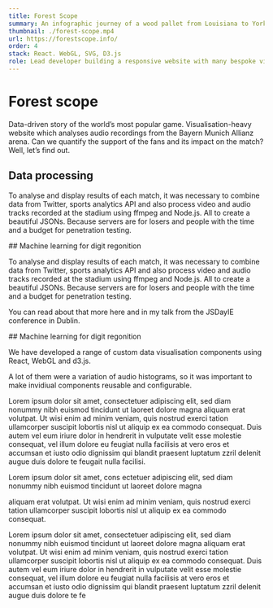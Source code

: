 ```yaml
---
title: Forest Scope
summary: An infographic journey of a wood pallet from Louisiana to Yorkshire
thumbnail: ./forest-scope.mp4
url: https://forestscope.info/
order: 4
stack: React. WebGL, SVG, D3.js
role: Lead developer building a responsive website with many bespoke visualisation.
---
```


# Forest scope

Data-driven story of the world’s most popular game. Visualisation-heavy website which analyses audio recordings from the Bayern Munich Allianz arena. Can we quantify the support of the fans and its impact on the match? Well, let’s find out.

## Data processing

To analyse and display results of each match, it was necessary to combine data from Twitter, sports analytics API and also process video and audio tracks recorded at the stadium using ffmpeg and Node.js. All to create a beautiful JSONs. Because servers are for losers and people with the time and a budget for penetration testing.

## Machine learning for digit regonition

To analyse and display results of each match, it was necessary to combine data from Twitter, sports analytics API and also process video and audio tracks recorded at the stadium using ffmpeg and Node.js. All to create a beautiful JSONs. Because servers are for losers and people with the time and a budget for penetration testing.

You can read about that more here and in my talk from the JSDayIE conference in Dublin.

## Machine learning for digit regonition

We have developed a range of custom data visualisation components using React, WebGL and d3.js. 

A lot of them were a variation of audio histograms, so it was important to make invidiual components reusable and configurable.

Lorem ipsum dolor sit amet, consectetuer adipiscing elit, sed diam nonummy nibh euismod tincidunt ut laoreet dolore magna aliquam erat volutpat. Ut wisi enim ad minim veniam, quis nostrud exerci tation ullamcorper suscipit lobortis nisl ut aliquip ex ea commodo consequat. Duis autem vel eum iriure dolor in hendrerit in vulputate velit esse molestie consequat, vel illum dolore eu feugiat nulla facilisis at vero eros et accumsan et iusto odio dignissim qui blandit praesent luptatum zzril delenit augue duis dolore te feugait nulla facilisi.

Lorem ipsum dolor sit amet, cons ectetuer adipiscing elit, sed diam nonummy nibh euismod tincidunt ut laoreet dolore magna 

aliquam erat volutpat. Ut wisi enim ad minim veniam, quis nostrud exerci tation ullamcorper suscipit lobortis nisl ut aliquip ex ea commodo consequat.

Lorem ipsum dolor sit amet, consectetuer adipiscing elit, sed diam nonummy nibh euismod tincidunt ut laoreet dolore magna aliquam erat volutpat. Ut wisi enim ad minim veniam, quis nostrud exerci tation ullamcorper suscipit lobortis nisl ut aliquip ex ea commodo consequat. Duis autem vel eum iriure dolor in hendrerit in vulputate velit esse molestie consequat, vel illum dolore eu feugiat nulla facilisis at vero eros et accumsan et iusto odio dignissim qui blandit praesent luptatum zzril delenit augue duis dolore te fe